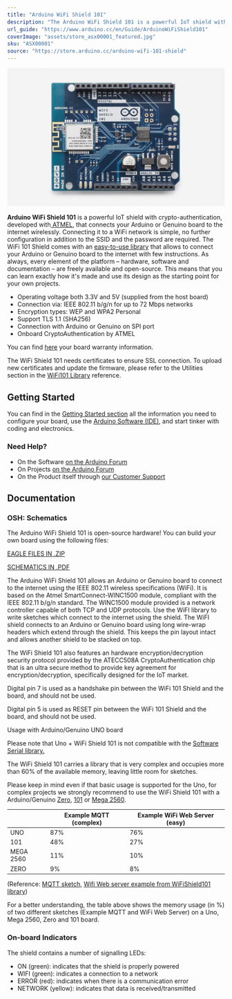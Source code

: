```yaml
---
title: "Arduino WiFi Shield 101"
description: "The Arduino WiFi Shield 101 is a powerful IoT shield with crypto-authentication which allows you to wirelessly connect your Arduino or Genuino with ease. This shield is perfect for your IoT projects!"
url_guide: "https://www.arduino.cc/en/Guide/ArduinoWiFiShield101"
coverImage: "assets/store_asx00001_featured.jpg"
sku: "ASX00001"
source: "https://store.arduino.cc/arduino-wifi-101-shield"
---
```


![The Arduino WiFi Shield 101](./assets/store_asx00001_featured.jpg)

**Arduino WiFi Shield 101** is a powerful IoT shield with crypto-authentication, developed with[ ATMEL](http://www.atmel.com/), that connects your Arduino or Genuino board to the internet wirelessly. Connecting it to a WiFi network is simple, no further configuration in addition to the SSID and the password are required. The WiFi 101 Shield comes with an [easy-to-use library](https://www.arduino.cc/en/Reference/WiFi101) that allows to connect your Arduino or Genuino board to the internet with few instructions. As always, every element of the platform – hardware, software and documentation – are freely available and open-source. This means that you can learn exactly how it's made and use its design as the starting point for your own projects.

* Operating voltage both 3.3V and 5V (supplied from the host board)
* Connection via: IEEE 802.11 b/g/n for up to 72 Mbps networks
* Encryption types: WEP and WPA2 Personal
* Support TLS 1.1 (SHA256)
* Connection with Arduino or Genuino on SPI port
* Onboard CryptoAuthentication by ATMEL

You can find [here](https://www.arduino.cc/en/Main/warranty) your board warranty information.  
  
The WiFi Shield 101 needs certificates to ensure SSL connection. To upload new certificates and update the firmware, please refer to the Utilities section in the [WiFi101 Library](https://arduino.cc/en/Reference/WiFi101) reference.

## Getting Started

You can find in the [Getting Started section](https://www.arduino.cc/en/Guide/HomePage) all the information you need to configure your board, use the [Arduino Software (IDE)](https://www.arduino.cc/en/Main/Software), and start tinker with coding and electronics.

### Need Help?

* On the Software [on the Arduino Forum](https://forum.arduino.cc/index.php?board=100.0)
* On Projects [on the Arduino Forum](https://forum.arduino.cc/index.php?board=3.0)
* On the Product itself through [our Customer Support](https://support.arduino.cc/hc)

## Documentation 

### OSH: Schematics

The Arduino WiFi Shield 101 is open-source hardware! You can build your own board using the following files:

[EAGLE FILES IN .ZIP](https://www.arduino.cc/en/uploads/Main/ArduinoWiFiShield101.zip) 

[SCHEMATICS IN .PDF](https://www.arduino.cc/en/uploads/Main/Arduino-WiFi101-schematic.pdf)

The Arduino WiFi Shield 101 allows an Arduino or Genuino board to connect to the internet using the IEEE 802.11 wireless specifications (WiFi). It is based on the Atmel SmartConnect-WINC1500 module, compliant with the IEEE 802.11 b/g/n standard. The WINC1500 module provided is a network controller capable of both TCP and UDP protocols. Use the WiFI library to write sketches which connect to the internet using the shield. The WiFI shield connects to an Arduino or Genuino board using long wire-wrap headers which extend through the shield. This keeps the pin layout intact and allows another shield to be stacked on top.

The WiFi Shield 101 also features an hardware encryption/decryption security protocol provided by the ATECC508A CryptoAuthentication chip that is an ultra secure method to provide key agreement for encryption/decryption, specifically designed for the IoT market.

Digital pin 7 is used as a handshake pin between the WiFi 101 Shield and the board, and should not be used.  

Digital pin 5 is used as RESET pin between the WiFi 101 Shield and the board, and should not be used.

Usage with Arduino/Genuino UNO board

Please note that Uno + WiFi Shield 101 is not compatible with the [Software Serial library.](https://www.arduino.cc/en/Reference/SoftwareSerial)  

The WiFi Shield 101 carries a library that is very complex and occupies more than 60% of the available memory, leaving little room for sketches.  

Please keep in mind even if that basic usage is supported for the Uno, for complex projects we strongly recommend to use the WiFi Shield 101 with a Arduino/Genuino [Zero](https://www.arduino.cc/en/Main/ArduinoBoardZero), [101](https://www.arduino.cc/en/Main/ArduinoBoard101) or [Mega 2560](https://www.arduino.cc/en/Main/ArduinoBoardMega2560).

|           | Example MQTT (complex) | Example WiFi Web Server (easy) |
| --------- | ---------------------- | ------------------------------ |
| UNO       | 87%                    | 76%                            |
| 101       | 48%                    | 27%                            |
| MEGA 2560 | 11%                    | 10%                            |
| ZERO      | 9%                     | 8%                             |

(Reference: [MQTT sketch](https://cloud.arduino.cc/#/), [Wifi Web server example from WiFiShield101 library](https://www.arduino.cc/en/Tutorial/Wifi101WiFiWebServer))

For a better understanding, the table above shows the memory usage (in %) of two different sketches (Example MQTT and WiFi Web Server) on a Uno, Mega 2560, Zero and 101 board.

### On-board Indicators

The shield contains a number of signalling LEDs:

* ON (green): indicates that the shield is properly powered
* WIFI (green): indicates a connection to a network
* ERROR (red): indicates when there is a communication error
* NETWORK (yellow): indicates that data is received/transmitted
